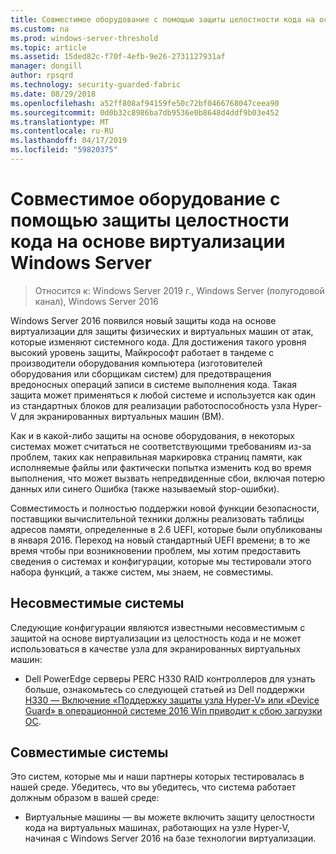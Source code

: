 ```yaml
---
title: Совместимое оборудование с помощью защиты целостности кода на основе виртуализации Windows Server
ms.custom: na
ms.prod: windows-server-threshold
ms.topic: article
ms.assetid: 15ded82c-f70f-4efb-9e26-2731127931af
manager: dongill
author: rpsqrd
ms.technology: security-guarded-fabric
ms.date: 08/29/2018
ms.openlocfilehash: a52ff808af94159fe50c72bf0466768047ceea90
ms.sourcegitcommit: 0d0b32c8986ba7db9536e0b8648d4ddf9b03e452
ms.translationtype: MT
ms.contentlocale: ru-RU
ms.lasthandoff: 04/17/2019
ms.locfileid: "59820375"
---
```

# <a name="compatible-hardware-with-windows-server-virtualization-based-protection-of-code-integrity"></a>Совместимое оборудование с помощью защиты целостности кода на основе виртуализации Windows Server

>Относится к: Windows Server 2019 г., Windows Server (полугодовой канал), Windows Server 2016

Windows Server 2016 появился новый защиты кода на основе виртуализации для защиты физических и виртуальных машин от атак, которые изменяют системного кода. Для достижения такого уровня высокий уровень защиты, Майкрософт работает в тандеме с производители оборудования компьютера (изготовителей оборудования или сборщикам систем) для предотвращения вредоносных операций записи в системе выполнения кода. Такая защита может применяться к любой системе и используется как один из стандартных блоков для реализации работоспособность узла Hyper-V для экранированных виртуальных машин (ВМ). 

Как и в какой-либо защиты на основе оборудования, в некоторых системах может считаться не соответствующими требованиям из-за проблем, таких как неправильная маркировка страниц памяти, как исполняемые файлы или фактически попытка изменить код во время выполнения, что может вызвать непредвиденные сбои, включая потерю данных или синего Ошибка (также называемый stop-ошибки). 

Совместимость и полностью поддержки новой функции безопасности, поставщики вычислительной техники должны реализовать таблицы адресов памяти, определенные в 2.6 UEFI, которые были опубликованы в января 2016. Переход на новый стандартный UEFI времени; в то же время чтобы при возникновении проблем, мы хотим предоставить сведения о системах и конфигурации, которые мы тестировали этого набора функций, а также систем, мы знаем, не совместимы. 

## <a name="non-compatible-systems"></a>Несовместимые системы

Следующие конфигурации являются известными несовместимым с защитой на основе виртуализации из целостность кода и не может использоваться в качестве узла для экранированных виртуальных машин:

- Dell PowerEdge серверы PERC H330 RAID контроллеров для узнать больше, ознакомьтесь со следующей статьей из Dell поддержки [H330 — Включение «Поддержку защиты узла Hyper-V» или «Device Guard» в операционной системе 2016 Win приводит к сбою загрузки ОС](http://www.dell.com/Support/Article/us/en/19/QNA44045).  


## <a name="compatible-systems"></a>Совместимые системы

Это систем, которые мы и наши партнеры которых тестировалась в нашей среде. Убедитесь, что вы убедитесь, что система работает должным образом в вашей среде: 

- Виртуальные машины — вы можете включить защиту целостности кода на виртуальных машинах, работающих на узле Hyper-V, начиная с Windows Server 2016 на базе технологии виртуализации.



